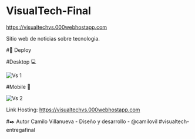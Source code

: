 # VisualTech-Final
https://visualtechvs.000webhostapp.com


Sitio web de noticias sobre tecnologia.

#🚀 Deploy

#Desktop 💻


![Vs 1](https://github.com/camilovil/VisualTech-Final/assets/130564411/416b022f-1431-411c-9c0e-cb49ebd14113)


#Mobile 📱

![Vs 2](https://github.com/camilovil/VisualTech-Final/assets/130564411/4320d429-8d84-4560-bc1d-498209114c8d)


Link Hosting: https://visualtechvs.000webhostapp.com


#✒️ Autor Camilo Villanueva - Diseño y desarrollo - @camilovil #visualtech-entregafinal
